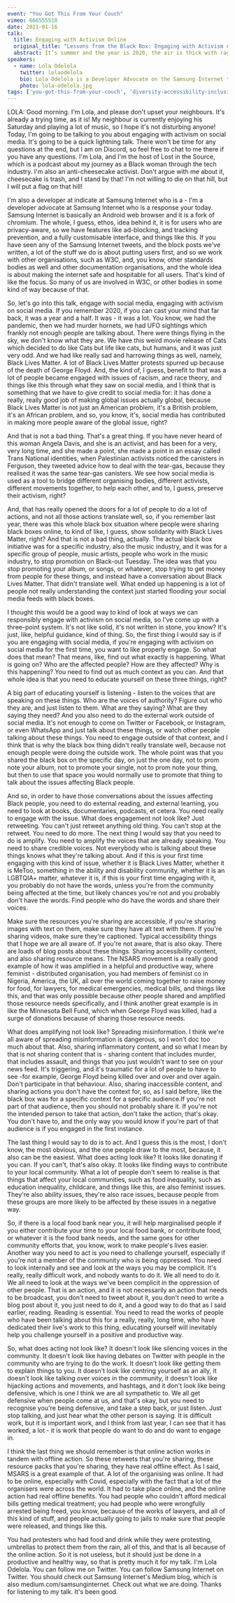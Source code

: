```yaml
---
event: "You Got This From Your Couch"
vimeo: 666555518
date: 2021-01-16
talk:
  title: Engaging with Activism Online
  original_title: "Lessons from the Black Box: Engaging with Activism on Social Media"
  abstract: It’s summer and the year is 2020, the air is thick with rage, the people are protesting another public killing of an unarmed Black man, George Floyd. In the heat of our collective anger, black boxes begin to flood the social platforms; Twitter, Instagram, Facebook, the boxes are everywhere, some with heartfelt captions, others with hashtags related to Black lives. Most of us are confused. “Lazy!“, the critics shout. “Misguided”, the more gentle observers comment, but what happened? How did we get here? And more importantly, how can we avoid returning here when the inevitable happens again?
speakers:
  - name: Lola Odelola
    twitter: lolaodelola
    bio: Lola Odelola is a Developer Advocate on the Samsung Internet team. She’s also a published poet, coder, wanderer, wonderer & anti-cheesecake activist.
    photo: lola-odelola.jpg
tags: ['you-got-this-from-your-couch', 'diversity-accessibility-inclusion' ]
---
```


LOLA: Good morning. I'm Lola, and please don't upset your neighbours. It's already a trying time, as it is! My neighbour is currently enjoying his Saturday and playing a lot of music, so I hope it's not disturbing anyone! Today, I'm going to be talking to you about engaging with activism on social media. It's going to be a quick lightning talk. There won't be time for any questions at the end, but I am on Discord, so feel free to chat to me there if you have any questions. I'm Lola, and I'm the host of Lost in the Source, which is a podcast about my journey as a Black woman through the tech industry. I'm also an anti-cheesecake activist. Don't argue with me about it, cheesecake is trash, and I stand by that! I'm not willing to die on that hill, but I will put a flag on that hill!

I'm also a developer at indicate at Samsung Internet who is a - I'm a developer advocate at Samsung Internet who is a response your today. Samsung Internet is basically an Android web browser and it is a fork of chromium. The whole, I guess, ethos, idea behind it, it is for users who are privacy-aware, so we have features like ad-blocking, and tracking prevention, and a fully customisable interface, and things like this. If you have seen any of the Samsung Internet tweets, and the block posts we've written, a lot of the stuff we do is about putting users first, and so we work with other organisations, such as W3C, and, you know, other standards bodies as well and other documentation organisations, and the whole idea is about making the internet safe and hospitable for all users.
That's kind of like the focus. So many of us are involved in W3C, or other bodies in some kind of way because of that.

So, let's go into this talk, engage with social media, engaging with activism on social media. If you remember 2020, if you can cast your mind that far back, it was a year and a half. It was - it was a lot. You know, we had the pandemic, then we had murder hornets, we had UFO sightings which frankly not enough people are talking about. There were things flying in the sky, we don't know what they are. We have this weird movie release of Cats which decided to do like Cats but life like cats, but humans, and it was just very odd. And we had like really sad and harrowing things as well, namely, Black Lives Matter. A lot of Black Lives Matter protests spurred up because of the death of George Floyd. And, the kind of, I guess, benefit to that was a lot of people became engaged with issues of racism, and race theory, and things like this through what they saw on social media, and I think that is something that we have to give credit to social media for: it has done a really, really good job of making global issues actually global, because Black Lives Matter is not just an American problem, it's a British problem, it's an African problem, and so, you know, it's, social media has contributed in making more people aware of the global issue, right?

And that is not a bad thing. That's a great thing. If you have never heard of this woman Angela Davis, and she is an activist, and has been for a very, very long time, and she made a point, she made a point in an essay called Trans National identities, when Palestinian activists noticed the canisters in Ferguson, they tweeted advice how to deal with the tear-gas, because they realised it was the same tear-gas canisters. We see how social media is used as a tool to bridge different organising bodies, different activists, different movements together, to help each other, and to, I guess, preserve their activism, right?

And, that has really opened the doors for a lot of people to do a lot of actions, and not all those actions translate well, so, if you remember last year, there was this whole black box situation where people were sharing black boxes online, to kind of like, I guess, show solidarity with Black Lives Matter, right? And that is not a bad thing, actually. The actual black box initiative was for a specific industry, also the music industry, and it was for a specific group of people, music artists, people who work in the music industry, to stop promotion on Black-out Tuesday. The idea was that you stop promoting your album, or songs, or whatever, stop trying to get money from people for these things, and instead have a conversation about Black Lives Matter. That didn't translate well. What ended up happening is a lot of people not really understanding the context just started flooding your social media feeds with black boxes.

I thought this would be a good way to kind of look at ways we can responsibly engage with activism on social media, so I've come up with a three-point system. It's not like solid, it's not written in stone, you know? It's just, like, helpful guidance, kind of thing. So, the first thing I would say is if you are engaging with social media, if you're engaging with activism on social media for the first time, you want to like properly engage. So what does that mean? That means, like, find out what exactly is happening. What is going on? Who are the affected people? How are they affected? Why is this happening? You need to find out as much context as you can. And that whole idea is that you need to educate yourself on these three things, right?

A big part of educating yourself is listening - listen to the voices that are speaking on these things. Who are the voices of authority? Figure out who they are, and just listen to them. What are they saying? What are they saying they need? And you also need to do the external work outside of social media. It's not enough to come on Twitter or Facebook, or Instagram, or even WhatsApp and just talk about these things, or watch other people talking about these things. You need to engage outside of that context, and I think that is why the black box thing didn't really translate well, because not enough people were doing the outside work. The whole point was that you shared the black box on the specific day, on just the one day, not to prom note your album, not to promote your single, not to prom note your thing, but then to use that space you would normally use to promote that thing to talk about the issues affecting Black people.

And so, in order to have those conversations about the issues affecting Black people, you need to do external reading, and external learning, you need to look at books, documentaries, podcasts, et cetera. You need really to engage with the issue. What does engagement not look like? Just retweeting. You can't just retweet anything old thing. You can't stop at the retweet. You need to do more. The next thing I would say that you need to do is amplify. You need to amplify the voices that are already speaking. You need to share credible voices. Not everybody who is talking about these things knows what they're talking about. And if this is your first time engaging with this kind of issue, whether it is Black Lives Matter, whether it is MeToo, something in the ability and disability community, whether it is an LGBTQIA+ matter, whatever it is, if this is your first time engaging with it, you probably do not have the words, unless you're from the community being affected at the time, but likely chances you're not and you probably don't have the words. Find people who do have the words and share their voices.

Make sure the resources you're sharing are accessible, if you're sharing images with text on them, make sure they have alt text with them. If you're sharing videos, make sure they're captioned. Typical accessibility things that I hope we are all aware of. If you're not aware, that is also okay. There are loads of blog posts about these things. Sharing accessibility content, and also sharing resource means. The NSARS movement is a really good example of how it was amplified in a helpful and productive way, where feminist - distributed organisation, you had members of feminist co in Nigeria, America, the UK, all over the world coming together to raise money for food, for lawyers, for medical emergencies, medical bills, and things like this, and that was only possible because other people shared and amplified those resource needs specifically, and I think another great example is in like the Minnesota Bell Fund, which when George Floyd was killed, had a surge of donations because of sharing those resource needs.

What does amplifying not look like? Spreading misinformation. I think we're all aware of spreading misinformation is dangerous, so I won't doc too much about that. Also, sharing inflammatory content, and so what I mean by that is not sharing content that is - sharing content that includes murder, that includes assault, and things that you just wouldn't want to see on your news feed. It's triggering, and it's traumatic for a lot of people to have to see -for example, George Floyd being killed over and over and over again. Don't participate in that behaviour. Also, sharing inaccessible content, and sharing actions you don't have the context for, so, as I said before, like the black box was for a specific context for a specific audience.If you're not part of that audience, then you should not probably share it. If you're not the intended person to take that action, don't take the action, that's okay. You don't have to, and the only way you would know if you're part of that audience is if you engaged in the first instance.

The last thing I would say to do is to act. And I guess this is the most, I don't know, the most obvious, and the one people draw to the most, because, it also can be the easiest. What does acting look like? It looks like donating if you can. If you can't, that's also okay. It looks like finding ways to contribute to your local community. What a lot of people don't seem to realise is that things that affect your local communities, such as food inequality, such as education inequality, childcare, and things like this, are also feminist issues. They're also ability issues, they're also race issues, because people from these groups are more likely to be affected by these issues in a negative way.

So, if there is a local food bank near you, it will help marginalised people if you either contribute your time to your local food bank, or contribute food, or whatever it is the food bank needs, and the same goes for other community efforts that, you know, work to make people's lives easier. Another way you need to act is you need to challenge yourself, especially if you're not a member of the community who is being oppressed. You need to look internally and see and look at the ways you may be complicit. It's really, really difficult work, and nobody wants to do it. We all need to do it. We all need to look at the ways we've been complicit in the oppression of other people. That is an action, and it is not necessarily an action that needs to be broadcast, you don't need to tweet about it, you don't need to write a blog post about it, you just need to do it, and a good way to do that as I said earlier, reading. Reading is essential. You need to read the works of people who have been talking about this for a really, really, long time, who have dedicated their live's work to this thing, educating yourself will inevitably help you challenge yourself in a positive and productive way.

So, what does acting not look like? It doesn't look like silencing voices in the community. It doesn't look like having debates on Twitter with people in the community who are trying to do the work. It doesn't look like getting them to explain things to you. It doesn't look like centring yourself as an ally, it doesn't look like talking over voices in the community, it doesn't look like hijacking actions and movements, and hashtags, and it don't look like being defensive, which is one I think we are all sympathetic to. We all get defensive when people come at us, and that's okay, but you need to recognise you're being defensive, and take a step back, or just listen. Just stop talking, and just hear what the other person is saying. It is difficult work, but it is important work, and I think from last year, I can see that it has worked, a lot - it is work that people do want to do and do want to engage in.

I think the last thing we should remember is that online action works in tandem with offline action. So these retweets that you're sharing, these resource packs that you're sharing, they have real offline effect. As I said, MSARS is a great example of that. A lot of the organising was online. It had to be online, especially with Covid, especially with the fact that a lot of the organisers were across the world. It had to take place online, and the online action had real offline benefits. You had people who couldn't afford medical bills getting medical treatment; you had people who were wrongfully arrested being freed, you know, because of the works of lawyers, and all of this kind of stuff, and people actually going to jails to make sure that people were released, and things like this.

You had protesters who had food and drink while they were protesting, umbrellas to protect them from the rain, all of this, and that is all because of the online action. So it is not useless, but it should just be done in a productive and healthy way, so that is pretty much it for my talk. I'm Lola Odelola. You can follow me on Twitter. You can follow Samsung Internet on Twitter. You should check out Samsung Internet's Medium blog, which is also medium.com/samsunginternet. Check out what we are doing. Thanks for listening to my talk. It's been good.
